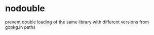 nodouble
========

prevent double loading of the same library with different versions from gopkg.in paths
